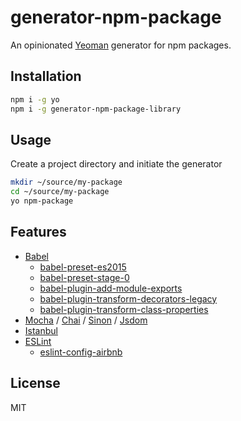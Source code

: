 # generator-npm-package
An opinionated [Yeoman](http://yeoman.io) generator for npm packages.

## Installation
```bash
npm i -g yo
npm i -g generator-npm-package-library
```

## Usage
Create a project directory and initiate the generator
```bash
mkdir ~/source/my-package
cd ~/source/my-package
yo npm-package
```

## Features
* [Babel](https://github.com/babel/babel)
  * [babel-preset-es2015](https://github.com/babel/babel/tree/master/packages/babel-preset-es2015)
  * [babel-preset-stage-0](https://github.com/babel/babel/tree/master/packages/babel-preset-stage-0)
  * [babel-plugin-add-module-exports](https://github.com/59naga/babel-plugin-add-module-exports)
  * [babel-plugin-transform-decorators-legacy](https://github.com/loganfsmyth/babel-plugin-transform-decorators-legacy)
  * [babel-plugin-transform-class-properties](https://github.com/babel/babel/tree/master/packages/babel-plugin-transform-class-properties)
* [Mocha](https://github.com/mochajs/mocha) / [Chai](https://github.com/chaijs/chai) / [Sinon](https://github.com/sinonjs/sinon) / [Jsdom](https://github.com/tmpvar/jsdom)
* [Istanbul](https://github.com/gotwarlost/istanbul)
* [ESLint](http://eslint.org)
    * [eslint-config-airbnb](https://github.com/airbnb/javascript/tree/master/packages/eslint-config-airbnb)
## License
MIT
